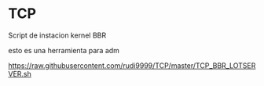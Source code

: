 # TCP
Script de instacion kernel BBR

esto es una herramienta para adm

https://raw.githubusercontent.com/rudi9999/TCP/master/TCP_BBR_LOTSERVER.sh
